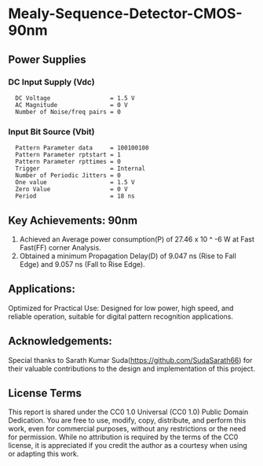 # Mealy-Sequence-Detector-CMOS-90nm

## Power Supplies
  ### DC Input Supply (Vdc)
      DC Voltage                 = 1.5 V
      AC Magnitude               = 0 V
      Number of Noise/freq pairs = 0
  ### Input Bit Source (Vbit)
      Pattern Parameter data     = 100100100
      Pattern Parameter rptstart = 1
      Pattern Parameter rpttimes = 0
      Trigger                    = Internal
      Number of Periodic Jitters = 0
      One value                  = 1.5 V
      Zero Value                 = 0 V
      Period                     = 18 ns
      
## Key Achievements: 90nm 
1. Achieved an Average power consumption(P) of 27.46 x 10 ^ -6 W at Fast Fast(FF) corner Analysis.
2. Obtained a minimum Propagation Delay(D) of 9.047 ns (Rise to Fall Edge) and 9.057 ns (Fall to Rise Edge).

## Applications:
Optimized for Practical Use: Designed for low power, high speed, and reliable operation, suitable for digital pattern recognition applications.

## Acknowledgements:
Special thanks to Sarath Kumar Suda(https://github.com/SudaSarath66) for their valuable contributions to the design and implementation of this project.


## **License Terms**
This report is shared under the CC0 1.0 Universal (CC0 1.0) Public Domain Dedication. You are free to use, modify, copy, distribute, and perform this work, even for commercial purposes, without any restrictions or the need for permission. While no attribution is required by the terms of the CC0 license, it is appreciated if you credit the author as a courtesy when using or adapting this work.
